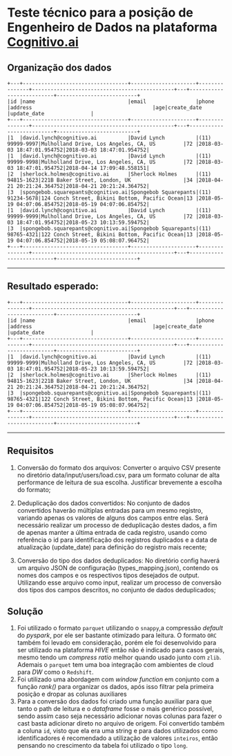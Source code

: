 # Teste técnico para a posição de Engenheiro de Dados na plataforma [Cognitivo.ai](https://www.cognitivo.ai/)

## Organização dos dados

```
+---+----------------------------------+---------------------+---------------+----------------------------------------------+---+--------------------------+--------------------------+
|id |name                              |email                |phone          |address                                       |age|create_date               |update_date               |
+---+----------------------------------+---------------------+---------------+----------------------------------------------+---+--------------------------+--------------------------+
|1  |david.lynch@cognitivo.ai          |David Lynch          |(11) 99999-9997|Mulholland Drive, Los Angeles, CA, US         |72 |2018-03-03 18:47:01.954752|2018-03-03 18:47:01.954752|
|1  |david.lynch@cognitivo.ai          |David Lynch          |(11) 99999-9998|Mulholland Drive, Los Angeles, CA, US         |72 |2018-03-03 18:47:01.954752|2018-04-14 17:09:48.558151|
|2  |sherlock.holmes@cognitivo.ai      |Sherlock Holmes      |(11) 94815-1623|221B Baker Street, London, UK                 |34 |2018-04-21 20:21:24.364752|2018-04-21 20:21:24.364752|
|3  |spongebob.squarepants@cognitivo.ai|Spongebob Squarepants|(11) 91234-5678|124 Conch Street, Bikini Bottom, Pacific Ocean|13 |2018-05-19 04:07:06.854752|2018-05-19 04:07:06.854752|
|1  |david.lynch@cognitivo.ai          |David Lynch          |(11) 99999-9999|Mulholland Drive, Los Angeles, CA, US         |72 |2018-03-03 18:47:01.954752|2018-05-23 10:13:59.594752|
|3  |spongebob.squarepants@cognitivo.ai|Spongebob Squarepants|(11) 98765-4321|122 Conch Street, Bikini Bottom, Pacific Ocean|13 |2018-05-19 04:07:06.854752|2018-05-19 05:08:07.964752|
+---+----------------------------------+---------------------+---------------+----------------------------------------------+---+--------------------------+--------------------------+
```
---
## Resultado esperado: 
```
+---+----------------------------------+---------------------+---------------+----------------------------------------------+---+--------------------------+--------------------------+
|id |name                              |email                |phone          |address                                       |age|create_date               |update_date               |
+---+----------------------------------+---------------------+---------------+----------------------------------------------+---+--------------------------+--------------------------+
|1  |david.lynch@cognitivo.ai          |David Lynch          |(11) 99999-9999|Mulholland Drive, Los Angeles, CA, US         |72 |2018-03-03 18:47:01.954752|2018-05-23 10:13:59.594752|
|2  |sherlock.holmes@cognitivo.ai      |Sherlock Holmes      |(11) 94815-1623|221B Baker Street, London, UK                 |34 |2018-04-21 20:21:24.364752|2018-04-21 20:21:24.364752|
|3  |spongebob.squarepants@cognitivo.ai|Spongebob Squarepants|(11) 98765-4321|122 Conch Street, Bikini Bottom, Pacific Ocean|13 |2018-05-19 04:07:06.854752|2018-05-19 05:08:07.964752|
+---+----------------------------------+---------------------+---------------+----------------------------------------------+---+--------------------------+--------------------------+
```
---

## Requisitos
1. Conversão do formato dos arquivos: Converter o arquivo CSV presente no diretório data/input/users/load.csv, para um formato colunar de alta performance de leitura de sua escolha. Justificar brevemente a escolha do formato;

2. Deduplicação dos dados convertidos: No conjunto de dados convertidos haverão múltiplas entradas para um mesmo registro, variando apenas os valores de alguns dos campos entre elas. Será necessário realizar um processo de deduplicação destes dados, a fim de apenas manter a última entrada de cada registro, usando como referência o id para identificação dos registros duplicados e a data de atualização (update_date) para definição do registro mais recente;

3. Conversão do tipo dos dados deduplicados: No diretório config haverá um arquivo JSON de configuração (types_mapping.json), contendo os nomes dos campos e os respectivos tipos desejados de output. Utilizando esse arquivo como input, realizar um processo de conversão dos tipos dos campos descritos, no conjunto de dados deduplicados;

## Solução
1. Foi utilizado o formato `parquet` utilizando o `snappy`,a compressão *default* do *pyspark*, por ele ser bastante otimizado para leitura. O formato `ORC` também foi levado em consideração, porém ele foi desenvolvido para ser utilizado na plataforma *HIVE* então não é indicado para casos gerais, mesmo tendo um *compress ratio* melhor quando usado junto com `zlib`. Ademais o `parquet` tem uma boa integração com ambientes de cloud para *DW* como o `Redshift`.
2. Foi utilizado uma abordagem com *window function* em conjunto com a função *rank()* para organizar os dados, após isso filtrar pela primeira posição e dropar as colunas auxiliares
3. Para a conversão dos dados foi criado uma função auxiliar para que tanto o path de leitura e o *dataframe* fosse o mais genérico possível, sendo assim caso seja necessário adicionar novas colunas para fazer o cast basta adicionar direto no arquivo de origem. Foi convertido também a coluna `id`, visto que ela era uma string e para dados utilizados como identificadores é recomendado a utilização de valores `inteiros`, então pensando no crescimento da tabela foi utilizado o tipo `long`.


